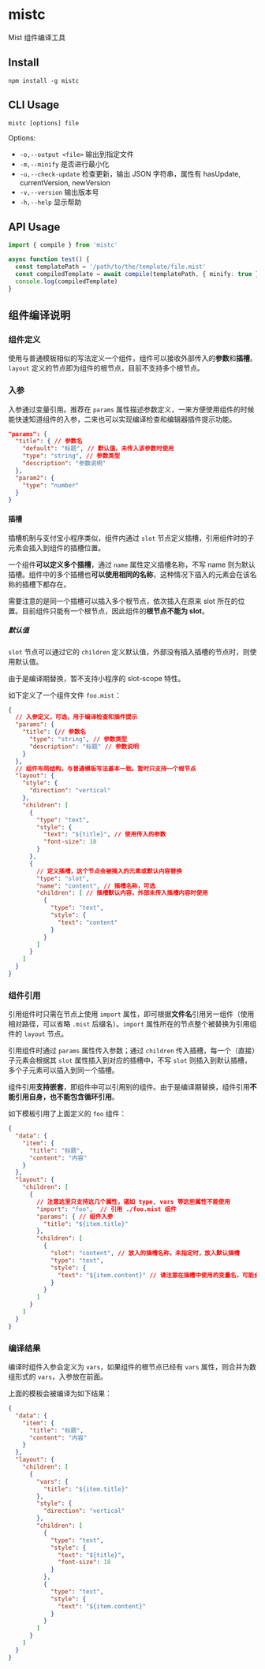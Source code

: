 # mistc

Mist 组件编译工具

## Install

```shell
npm install -g mistc
```

## CLI Usage

```shell
mistc [options] file
```

Options:
  - `-o,--output <file>`    输出到指定文件
  - `-m,--minify`           是否进行最小化
  - `-u,--check-update`     检查更新，输出 JSON 字符串，属性有 hasUpdate, currentVersion, newVersion
  - `-v,--version`          输出版本号
  - `-h,--help`             显示帮助

## API Usage

```ts
import { compile } from 'mistc'

async function test() {
  const templatePath = '/path/to/the/template/file.mist'
  const compiledTemplate = await compile(templatePath, { minify: true })
  console.log(compiledTemplate)
}
```

## 组件编译说明

### 组件定义

使用与普通模板相似的写法定义一个组件，组件可以接收外部传入的**参数**和**插槽**。`layout` 定义的节点即为组件的根节点，目前不支持多个根节点。

<a name="4Zb0h"></a>
### 入参
入参通过变量引用。推荐在 `params` 属性描述参数定义，一来方便使用组件的时候能快速知道组件的入参，二来也可以实现编译检查和编辑器插件提示功能。

```json
"params": {
  "title": { // 参数名
    "default": "标题", // 默认值，未传入该参数时使用
    "type": "string", // 参数类型
    "description": "参数说明"
  },
  "param2": {
    "type": "number"
  }
}
```

#### 插槽

插槽机制与支付宝小程序类似，组件内通过 `slot` 节点定义插槽，引用组件时的子元素会插入到组件的插槽位置。

一个组件**可以定义多个插槽**，通过 `name` 属性定义插槽名称，不写 name 则为默认插槽。组件中的多个插槽也**可以使用相同的名称**，这种情况下插入的元素会在该名称的插槽下都存在。

需要注意的是同一个插槽可以插入多个根节点，依次插入在原来 slot 所在的位置。目前组件只能有一个根节点，因此组件的**根节点不能为 slot**。

##### 默认值

`slot` 节点可以通过它的 `children` 定义默认值，外部没有插入插槽的节点时，则使用默认值。

由于是编译期替换，暂不支持小程序的 slot-scope 特性。

如下定义了一个组件文件 `foo.mist`：

```json
{
  // 入参定义，可选，用于编译检查和插件提示
  "params": {
    "title": {// 参数名
      "type": "string", // 参数类型
      "description": "标题" // 参数说明
    }
  },
  // 组件布局结构，与普通模板写法基本一致。暂时只支持一个根节点
  "layout": {
    "style": {
      "direction": "vertical"
    },
    "children": [
      {
        "type": "text",
        "style": {
          "text": "${title}", // 使用传入的参数
          "font-size": 18
        }
      },
      {
        // 定义插槽，这个节点会被插入的元素或默认内容替换
        "type": "slot",
        "name": "content", // 插槽名称，可选
        "children": [ // 插槽默认内容，外部未传入插槽内容时使用
          {
            "type": "text",
            "style": {
              "text": "content"
            }
          }
        ]
      }
    ]
  }
}
```

### 组件引用

引用组件时只需在节点上使用 `import` 属性，即可根据**文件名**引用另一组件（使用相对路径，可以省略 `.mist` 后缀名）。`import` 属性所在的节点整个被替换为引用组件的 `layout` 节点。

引用组件时通过 `params` 属性传入参数；通过 `children` 传入插槽，每一个（直接）子元素会根据其 `slot` 属性插入到对应的插槽中，不写 `slot` 则插入到默认插槽，多个子元素可以插入到同一个插槽。

组件引用**支持嵌套**，即组件中可以引用别的组件。由于是编译期替换，组件引用**不能引用自身，也不能包含循环引用**。

如下模板引用了上面定义的 `foo` 组件：

```json
{
  "data": {
    "item": {
      "title": "标题",
      "content": "内容"
    }
  },
  "layout": {
    "children": [
      {
        // 注意这里只支持这几个属性，诸如 type, vars 等这些属性不能使用
        "import": "foo",  // 引用 ./foo.mist 组件
        "params": { // 组件入参
          "title": "${item.title}"
        },
        "children": [
          {
            "slot": "content", // 放入的插槽名称，未指定时，放入默认插槽
            "type": "text",
            "style": {
              "text": "${item.content}" // 请注意在插槽中使用的变量名，可能会被组件内部同名变量覆盖
            }
          }
        ]
      }
    ]
  }
}
```

### 编译结果

编译时组件入参会定义为 `vars`，如果组件的根节点已经有 `vars` 属性，则合并为数组形式的 `vars`，入参放在前面。

上面的模板会被编译为如下结果：

```json
{
  "data": {
    "item": {
      "title": "标题",
      "content": "内容"
    }
  },
  "layout": {
    "children": [
      {
        "vars": {
          "title": "${item.title}"
        },
        "style": {
          "direction": "vertical"
        },
        "children": [
          {
            "type": "text",
            "style": {
              "text": "${title}",
              "font-size": 18
            }
          },
          {
            "type": "text",
            "style": {
              "text": "${item.content}"
            }
          }
        ]
      }
    ]
  }
}
```